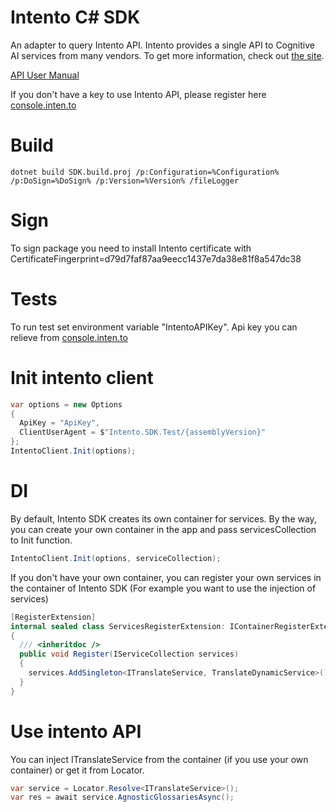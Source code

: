 # Intento C# SDK

An adapter to query Intento API. Intento provides a single API to Cognitive AI services from many vendors.
To get more information, check out [the site](https://inten.to/).

[API User Manual](https://github.com/intento/intento-api)

If you don't have a key to use Intento API, please register here [console.inten.to](https://console.inten.to)

# Build
<code>dotnet build SDK.build.proj /p:Configuration=%Configuration% /p:DoSign=%DoSign% /p:Version=%Version% /fileLogger</code>

# Sign
To sign package you need to install Intento certificate with CertificateFingerprint=d79d7faf87aa9eecc1437e7da38e81f8a547dc38

# Tests
To run test set environment variable "IntentoAPIKey". Api key you can relieve from [console.inten.to](https://console.inten.to)

# Init intento client
 ```csharp
 var options = new Options
 {
   ApiKey = "ApiKey",
   ClientUserAgent = $"Intento.SDK.Test/{assemblyVersion}"
 };
 IntentoClient.Init(options);
 ```

# DI
By default, Intento SDK creates its own container for services. By the way, you can create your own container in the app and pass servicesCollection to Init function.
 ```csharp
IntentoClient.Init(options, serviceCollection);
 ```
If you don't have your own container, you can register your own services in the container of Intento SDK (For example you want to use the injection of services)
 ```csharp
[RegisterExtension]
internal sealed class ServicesRegisterExtension: IContainerRegisterExtension
{
   /// <inheritdoc />
   public void Register(IServiceCollection services)
   {
     services.AddSingleton<ITranslateService, TranslateDynamicService>();
   }
 }
 ```

# Use intento API
You can inject ITranslateService from the container (if you use your own container) or get it from Locator.
 ```csharp
var service = Locator.Resolve<ITranslateService>();
var res = await service.AgnosticGlossariesAsync();
 ```


